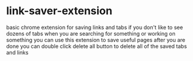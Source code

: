 # link-saver-extension

basic chrome extension for saving links and tabs
if you don't like to see dozens of tabs when you are searching for something or working on something you can use this extension to save useful pages
after you are done you can double click delete all button to delete all of the saved tabs and links
